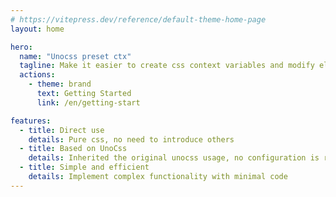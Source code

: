 ```yaml
---
# https://vitepress.dev/reference/default-theme-home-page
layout: home

hero:
  name: "Unocss preset ctx"
  tagline: Make it easier to create css context variables and modify element styles
  actions:
    - theme: brand
      text: Getting Started
      link: /en/getting-start

features:
  - title: Direct use
    details: Pure css, no need to introduce others
  - title: Based on UnoCss
    details: Inherited the original unocss usage, no configuration is required
  - title: Simple and efficient
    details: Implement complex functionality with minimal code
---
```

